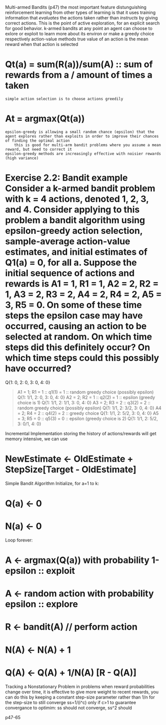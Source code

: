 Multi-armed Bandits (p47)
    the most important feature distunguishing reinforcement learning from other types of learning is that it uses training information that *evaluates* the actions taken rather than *instructs* by giving correct actions. This is the point of active exploration, for an explicit search for good behavior.
k-armed bandits
    at any point an agent can choose to exlore or exploit to learn more about its environ or make a greedy choice respectively
action-value methods
    true value of an action is the mean reward when that action is selected
# Qt(a) = sum(R(a))/sum(A) :: sum of rewards from a / amount of times a taken
    simple action selection is to choose actions greedily
# At = argmax(Qt(a))
    epsilon-greedy is allowing a small random chance (epsilon) that the agent explores rather than exploits in order to improve their chances of finding the optimal action
        this is good for multi-arm bandit problems where you assume a mean reward, but need to correct it
    epsilon-greedy methods are increasingly effective with noisier rewards (high variance)

# Exercise 2.2: Bandit example Consider a k-armed bandit problem with k = 4 actions, denoted 1, 2, 3, and 4. Consider applying to this problem a bandit algorithm using epsilon-greedy action selection, sample-average action-value estimates, and initial estimates of Q1(a) = 0, for all a. Suppose the initial sequence of actions and rewards is A1 = 1, R1 = 1, A2 = 2, R2 = 1, A3 = 2, R3 = 2, A4 = 2, R4 = 2, A5 = 3, R5 = 0. On some of these time steps the epsilon case may have occurred, causing an action to be selected at random. On which time steps did this definitely occur? On which time steps could this possibly have occurred?
Q{1: 0, 2: 0, 3: 0, 4: 0}
> A1 = 1; R1 = 1 :: q1(1) = 1 :: random greedy choice (possibly epsilon)
Q{1: 1/1, 2: 0, 3: 0, 4: 0}
> A2 = 2; R2 = 1 :: q2(2) = 1 :: epsilon (greedy choice is 1)
Q{1: 1/1, 2: 1/1, 3: 0, 4: 0}
> A3 = 2; R3 = 2 :: q3(2) = 2 :: random greedy choice (possibly epsilon)
Q{1: 1/1, 2: 3/2, 3: 0, 4: 0}
> A4 = 2; R4 = 2 :: q4(2) = 2 :: greedy choice
Q{1: 1/1, 2: 5/2, 3: 0, 4: 0}
> A5 = 3; R5 = 0 :: q5(3) = 0 :: epsilon (greedy choice is 2)
Q{1: 1/1, 2: 5/2, 3: 0/1, 4: 0}

Incremental Implementation
    storing the history of actions/rewards will get memory intensive, we can use 
# NewEstimate <- OldEstimate + StepSize[Target - OldEstimate]

Simple Bandit Algorithm
Initialize, for a=1 to k:
#   Q(a) <- 0
#   N(a) <- 0
Loop forever:
#   A <- argmax(Q(a)) with probability 1-epsilon :: exploit
#   A <- random action with probability epsilon  :: explore
#   R <- bandit(A) // perform action
#   N(A) <- N(A) + 1
#   Q(A) <- Q(A) + 1/N(A) [R - Q(A)]

Tracking a Nonstationary Problem
    in problems when reward probabilities change over time, it is effective to give more weight to recent rewards, you can do this by keeping a constant step-size parameter rather than 1/n
    for the step-size to still converge ss=1/(i^c) only if c>1
        to guarantee convergance to optimim: ss should not converge, ss^2 should



p47-65